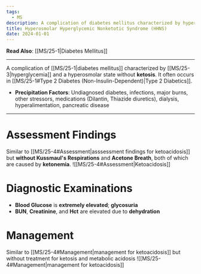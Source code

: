 ```yaml
---
tags:
  - MS
description: A complication of diabetes mellitus characterized by hyperglycemia and a hyperosmolar state without ketosis. It often occurs in Type 2 Diabetics.
title: Hyperosmolar Hyperglycemic Nonketotic Syndrome (HHNS)
date: 2024-01-01
---
```

**Read Also**: [[MS/25-1|Diabetes Mellitus]]
____
A complication of [[MS/25-1|diabetes mellitus]] characterized by [[MS/25-3|hyperglycemia]] and a hyperosmolar state without **ketosis**. It often occurs in [[MS/25-1#Type 2 Diabetes (Non-Insulin-Dependent)|Type 2 Diabetics]].
- **Precipitation Factors**: Undiagnosed diabetes, infections, major burns, other stressors, medications (Dilantin, Thiazide diuretics), dialysis, hyperalimentation, pancreatic disease
___
# Assessment Findings
Similar to [[MS/25-4#Assessment|asssessment findings for ketoacidosis]] but **without Kussmaul's Respirations** and **Acetone Breath**, both of which are caused by **ketonemia**.
![[MS/25-4#Assessment|Ketoacidosis]]
# Diagnostic Examinations
- **Blood Glucose** is **extremely elevated**; **glycosuria**
- **BUN**, **Creatinine**, and **Hct** are elevated due to **dehydration**
# Management
Similar to [[MS/25-4#Management|management for ketoacidosis]] but without treatment for ketosis and metabolic acidosis
![[MS/25-4#Management|management for ketoacidosis]]
